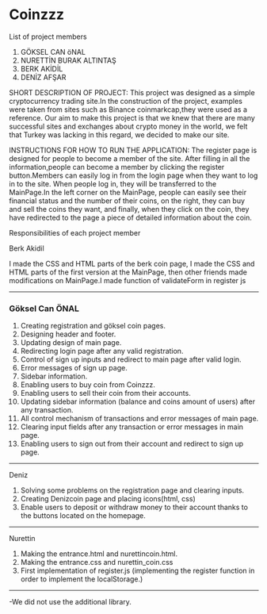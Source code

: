 # Coinzzz
List of project members

1) GÖKSEL CAN öNAL
2) NURETTİN BURAK ALTINTAŞ
3) BERK AKİDİL
4) DENİZ AFŞAR

SHORT DESCRIPTION OF PROJECT:
This project was designed as a simple cryptocurrency trading site.In the construction of the project, examples were taken from sites such as Binance coinmarkcap,they were used as a reference. Our aim to make this project is that we knew that there are many successful sites and exchanges about crypto money in the world, we felt that Turkey was lacking in this regard, we decided to make our site.

INSTRUCTIONS FOR HOW TO RUN THE APPLICATION:
The register page is designed for people to become a member of the site. After filling in all the information,people can become a member by clicking the register button.Members can easily log in from the login page when they want to log in to the site. When people log in, they will be transferred to the MainPage.In the left corner on the MainPage, people can easily see their financial status and the number of their coins, on the right, they can buy and sell the coins they want, and finally, when they click on the coin, they have redirected to the page a piece of detailed information about the coin.


Responsibilities of each project member

Berk Akidil

I made the CSS and HTML parts of the berk coin page, I made the CSS and HTML parts of the first version at the MainPage, then other friends made modifications on MainPage.I made
function of validateForm in register js

-------------------------------
### Göksel Can ÖNAL

1) Creating registration and göksel coin pages.
2) Designing header and footer.
3) Updating design of main page.
4) Redirecting login page after any valid registration.
5) Control of sign up inputs and redirect to main page after valid login.
6) Error messages of sign up page.
7) Sidebar information.
8) Enabling users to buy coin from Coinzzz.
9) Enabling users to sell their coin from their accounts.
10) Updating sidebar information (balance and coins amount of users) after any transaction.
11) All control mechanism of transactions and error messages of main page.
12) Clearing input fields after any transaction or error messages in main page.
13) Enabling users to sign out from their account and redirect to sign up page.


-------------------------------
Deniz

1) Solving some problems on the registration page and clearing inputs.
2) Creating Denizcoin page and placing icons(html, css)
3) Enable users to deposit or withdraw money to their account thanks to the buttons located on the homepage.

-------------------------------
Nurettin

1) Making the entrance.html and nurettincoin.html.
2) Making the entrance.css and nurettin_coin.css
3) First implementation of register.js (implementing the register function in order to implement the localStorage.)
   
-------------------------------

-We did not use the additional library.
